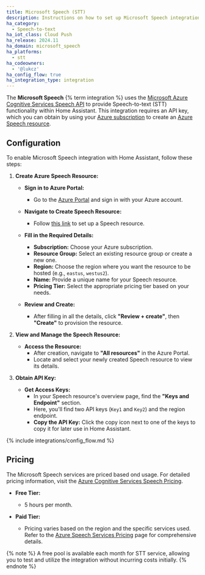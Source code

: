 ```yaml
---
title: Microsoft Speech (STT)
description: Instructions on how to set up Microsoft Speech integration with Home Assistant.
ha_category:
  - Speech-to-text
ha_iot_class: Cloud Push
ha_release: 2024.11
ha_domain: microsoft_speech
ha_platforms:
  - stt
ha_codeowners:
  - '@lukcz'
ha_config_flow: true
ha_integration_type: integration
---
```


The **Microsoft Speech** {% term integration %} uses the [Microsoft Azure Cognitive Services Speech API](https://learn.microsoft.com/azure/cognitive-services/speech-service/overview) to provide Speech-to-text (STT) functionality within Home Assistant. This integration requires an API key, which you can obtain by using your [Azure subscription](https://azure.microsoft.com) to create an [Azure Speech resource](https://portal.azure.com/#create/Microsoft.CognitiveServicesSpeechServices).

## Configuration

To enable Microsoft Speech integration with Home Assistant, follow these steps:

1. **Create Azure Speech Resource:**

   - **Sign in to Azure Portal:**
     - Go to the [Azure Portal](https://portal.azure.com/) and sign in with your Azure account.

   - **Navigate to Create Speech Resource:**
     - Follow [this link](https://portal.azure.com/#create/Microsoft.CognitiveServicesSpeechServices) to set up a Speech resource.
   - **Fill in the Required Details:**
     - **Subscription:** Choose your Azure subscription.
     - **Resource Group:** Select an existing resource group or create a new one.
     - **Region:** Choose the region where you want the resource to be hosted (e.g., `eastus`, `westus2`).
     - **Name:** Provide a unique name for your Speech resource.
     - **Pricing Tier:** Select the appropriate pricing tier based on your needs.
   - **Review and Create:**
     - After filling in all the details, click **"Review + create"**, then **"Create"** to provision the resource.

2. **View and Manage the Speech Resource:**

   - **Access the Resource:**
     - After creation, navigate to **"All resources"** in the Azure Portal.
     - Locate and select your newly created Speech resource to view its details.

3. **Obtain API Key:**

   - **Get Access Keys:**
     - In your Speech resource's overview page, find the **"Keys and Endpoint"** section.
     - Here, you'll find two API keys (`Key1` and `Key2`) and the region endpoint.
     - **Copy the API Key:** Click the copy icon next to one of the keys to copy it for later use in Home Assistant.

{% include integrations/config_flow.md %}

## Pricing

The Microsoft Speech services are priced based ond usage. For detailed pricing information, visit the [Azure Cognitive Services Speech Pricing](https://azure.microsoft.com/pl-pl/pricing/details/cognitive-services/speech-services/).

- **Free Tier:**
  - 5 hours per month.

- **Paid Tier:**
  - Pricing varies based on the region and the specific services used. Refer to the [Azure Speech Services Pricing](https://azure.microsoft.com/pl-pl/pricing/details/cognitive-services/speech-services/) page for comprehensive details.

{% note %}
A free pool is available each month for STT service, allowing you to test and utilize the integration without incurring costs initially.
{% endnote %}
